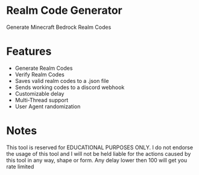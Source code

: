 # Realm Code Generator
Generate Minecraft Bedrock Realm Codes

# Features
- Generate Realm Codes
- Verify Realm Codes
- Saves valid realm codes to a .json file
- Sends working codes to a discord webhook
- Customizable delay
- Multi-Thread support
- User Agent randomization

# Notes
This tool is reserved for EDUCATIONAL PURPOSES ONLY. I do not endorse the usage of this tool and I will not be held liable for the actions caused by this tool in any way, shape or form.
Any delay lower then 100 will get you rate limited
